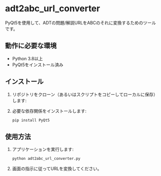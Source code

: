 # adt2abc_url_converter

PyQt5を使用して、ADTの問題/解説URLをABCのそれに変換するためのツールです。

## 動作に必要な環境

- Python 3.8以上
- PyQt5をインストール済み

## インストール

1. リポジトリをクローン（あるいはスクリプトをコピーしてローカルに保存）します:

2. 必要な依存関係をインストールします:

    ```bash
    pip install PyQt5
    ```

## 使用方法

1. アプリケーションを実行します:

    ```bash
    python adt2abc_url_converter.py
    ```

2. 画面の指示に従ってURLを変換してください。
